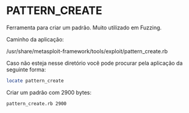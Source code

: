 # PATTERN_CREATE

Ferramenta para criar um padrão. Muito utilizado em Fuzzing.

Caminho da aplicação:

/usr/share/metasploit-framework/tools/exploit/pattern_create.rb

Caso não esteja nesse diretório você pode procurar pela aplicação da seguinte forma:

```bash
locate pattern_create
```

Criar um padrão com 2900 bytes:

```bash
pattern_create.rb 2900
```
